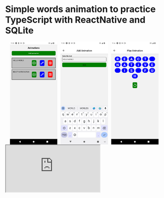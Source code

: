 # Simple words animation to practice TypeScript with ReactNative and SQLite

<div style="display: flex; flex-wrap: wrap; justify-content: center; gap: 10px;">
  <img src="https://github.com/EllianCampos/animated-words-react-native/blob/master/assets/images/result/resul2.png?raw=true" alt="result2" style="width: 30%;">
  <img src="https://github.com/EllianCampos/animated-words-react-native/blob/master/assets/images/result/result1.png?raw=true" alt="result1" style="width: 30%;">
  <img src="https://github.com/EllianCampos/animated-words-react-native/blob/master/assets/images/result/result3.png?raw=true" alt="result1" style="width: 30%;">
</div>

<iframe
  id="inlineFrameExample"
  title="Watch the vide"
  width="300"
  src="https://youtube.com/shorts/NG0gAv1Vh1A?feature=share">
</iframe>
